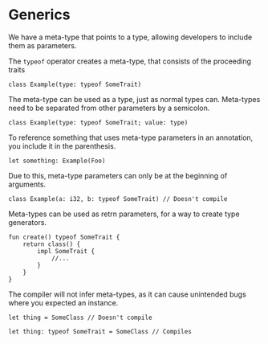 # Generics

We have a meta-type that points to a type,
allowing developers to include them as parameters.

The `typeof` operator creates a meta-type,
that consists of the proceeding traits

```rk
class Example(type: typeof SomeTrait)
```

The meta-type can be used as a type,
just as normal types can.
Meta-types need to be separated from other parameters by a semicolon.

```rk
class Example(type: typeof SomeTrait; value: type)
```

To reference something that uses meta-type parameters in an annotation,
you include it in the parenthesis.

```rk
let something: Example(Foo)
```

Due to this, meta-type parameters can only be at the beginning of arguments.

```rk
class Example(a: i32, b: typeof SomeTrait) // Doesn't compile
```

Meta-types can be used as retrn parameters,
for a way to create type generators.

```rk
fun create() typeof SomeTrait {
    return class() {
        impl SomeTrait {
            //...
        }
    }
}
```

The compiler will not infer meta-types,
as it can cause unintended bugs where you expected an instance.

```rk
let thing = SomeClass // Doesn't compile

let thing: typeof SomeTrait = SomeClass // Compiles
```
